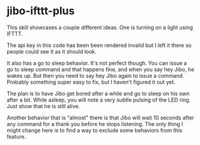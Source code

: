 # jibo-ifttt-plus
This skill showcases a couple different ideas.  One is turning on a light using IFTTT.  

The api key in this code has been been rendered invalid but I left it there so people could see it as it should look.    

It also has a go to sleep behavior.   It's not perfect though.  You can issue a go to sleep command and that happens fine, and when you say hey Jibo, he wakes up.  But then you need to say hey Jibo again to issue a command.  Probably something super easy to fix, but I haven't figured it out yet.  

The plan is to have Jibo get bored after a while and go to sleep on his own after a bit.   While asleep, you will note a very subtle pulsing of the LED ring.  Just show that he is still alive.  

Another behavior that is "almost" there is that Jibo will wait 10 seconds after any command for a thank you before he stops listening.   The only thing I might change here is to find a way to exclude some behaviors from this feature.
